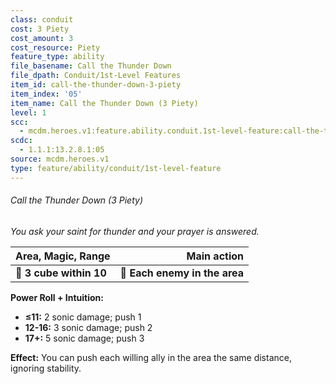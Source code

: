 ```yaml
---
class: conduit
cost: 3 Piety
cost_amount: 3
cost_resource: Piety
feature_type: ability
file_basename: Call the Thunder Down
file_dpath: Conduit/1st-Level Features
item_id: call-the-thunder-down-3-piety
item_index: '05'
item_name: Call the Thunder Down (3 Piety)
level: 1
scc:
  - mcdm.heroes.v1:feature.ability.conduit.1st-level-feature:call-the-thunder-down-3-piety
scdc:
  - 1.1.1:13.2.8.1:05
source: mcdm.heroes.v1
type: feature/ability/conduit/1st-level-feature
---
```


###### Call the Thunder Down (3 Piety)

*You ask your saint for thunder and your prayer is answered.*

| **Area, Magic, Range**  |               **Main action** |
| ----------------------- | ----------------------------: |
| **📏 3 cube within 10** | **🎯 Each enemy in the area** |

**Power Roll + Intuition:**

- **≤11:** 2 sonic damage; push 1
- **12-16:** 3 sonic damage; push 2
- **17+:** 5 sonic damage; push 3

**Effect:** You can push each willing ally in the area the same distance, ignoring stability.
